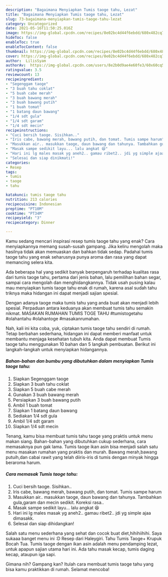 ```yaml
---
description: "Bagaimana Menyiapkan Tumis taoge tahu, Lezat"
title: "Bagaimana Menyiapkan Tumis taoge tahu, Lezat"
slug: 73-bagaimana-menyiapkan-tumis-taoge-tahu-lezat
category: Uncategorized
date: 2021-05-16T11:50:25.016Z
image: https://img-global.cpcdn.com/recipes/8e02bc4d44f6ebdd/680x482cq70/tumis-taoge-tahu-foto-resep-utama.jpg
hideToc: false
enableToc: true
enableTocContent: false
thumbnail: https://img-global.cpcdn.com/recipes/8e02bc4d44f6ebdd/680x482cq70/tumis-taoge-tahu-foto-resep-utama.jpg
cover: https://img-global.cpcdn.com/recipes/8e02bc4d44f6ebdd/680x482cq70/tumis-taoge-tahu-foto-resep-utama.jpg
author:  LilisSyam
authorAv:  https://img-global.cpcdn.com/users/8e2b0d9ae4e60fe3/60x60cq50/avatar.jpg
ratingvalue: 3.5
reviewcount: 13
recipeingredient:
- "Segenggam taoge"
- "3 buah tahu coklat"
- "5 buah cabe merah"
- "3 buah bawang merah"
- "3 buah bawang putih"
- "1 buah tomat"
- "1 batang daun bawang"
- "1/4 sdt gula"
- "1/4 sdt garam"
- "1/4 sdt mecin"
recipeinstructions:
- "Cuci bersih taoge. Sisihkan.."
- "Iris cabe, bawang merah, bawang putih, dan tomat. Tumis sampe harum"
- "Masukkan air.. masukkan taoge, daun bawang dan tahunya. Tambahkan gula,garam dan mecin sedikit. Koreksi rasa.."
- "Masak sampe sedikit layu... lalu angkat 😆"
- "Hari ini lg males masak yg aneh2.. gamau ribet2.. jdi yg simple ajaa dimasakk."
- "Selesai dan siap dinikmati!"
categories:
- Resep
tags:
- tumis
- taoge
- tahu

katakunci: tumis taoge tahu 
nutrition: 213 calories
recipecuisine: Indonesian
preptime: "PT10M"
cooktime: "PT34M"
recipeyield: "3"
recipecategory: Dinner

---
```



Kamu sedang mencari inspirasi resep tumis taoge tahu yang enak? Cara menyiapkannya memang susah-susah gampang. Jika keliru mengolah maka hasilnya tidak akan memuaskan dan bahkan tidak sedap. Padahal tumis taoge tahu yang enak seharusnya punya aroma dan rasa yang dapat memancing selera kita.


Ada beberapa hal yang sedikit banyak berpengaruh terhadap kualitas rasa dari tumis taoge tahu, pertama dari jenis bahan, lalu pemilihan bahan segar, sampai cara mengolah dan menghidangkannya. Tidak usah pusing kalau mau menyiapkan tumis taoge tahu enak di rumah, karena asal sudah tahu triknya maka hidangan ini dapat menjadi sajian spesial.

Dengan adanya taoge maka tumis tahu yang anda buat akan menjadi lebih spesial. Perpaduan antara keduanya akan membuat tumis tahu semakin nikmat. MASAKAN RUMAHAN TUMIS TOGE TAHU #tumistogetahu #olahantahu #olahantoge #masakanrumahan.


Nah, kali ini kita coba, yuk, ciptakan tumis taoge tahu sendiri di rumah. Tetap berbahan sederhana, hidangan ini dapat memberi manfaat untuk membantu menjaga kesehatan tubuh kita. Anda dapat membuat Tumis taoge tahu menggunakan 10 bahan dan 5 langkah pembuatan. Berikut ini langkah-langkah untuk menyiapkan hidangannya.

<!--inarticleads1-->

##### Bahan-bahan dan bumbu yang dibutuhkan dalam menyiapkan Tumis taoge tahu:

1. Siapkan Segenggam taoge
1. Siapkan 3 buah tahu coklat
1. Siapkan 5 buah cabe merah
1. Gunakan 3 buah bawang merah
1. Persiapkan 3 buah bawang putih
1. Ambil 1 buah tomat
1. Siapkan 1 batang daun bawang
1. Sediakan 1/4 sdt gula
1. Ambil 1/4 sdt garam
1. Siapkan 1/4 sdt mecin


Tenang, kamu bisa membuat tumis tahu taoge yang praktis untuk menu makan siang. Bahan-bahan yang dibutuhkan cukup sederhana, cara memasaknya pun gak lama. Tumis taoge ikan asin bisa menjadi salah satu menu masakan rumahan yang praktis dan murah. Bawang merah,bawang putuih,dan cabai rawit yang telah diiris-iris di tumis dengan minyak hingga beraroma harum. 

<!--inarticleads2-->

##### Cara memasak Tumis taoge tahu:

1. Cuci bersih taoge. Sisihkan..
1. Iris cabe, bawang merah, bawang putih, dan tomat. Tumis sampe harum
1. Masukkan air.. masukkan taoge, daun bawang dan tahunya. Tambahkan gula,garam dan mecin sedikit. Koreksi rasa..
1. Masak sampe sedikit layu... lalu angkat 😆
1. Hari ini lg males masak yg aneh2.. gamau ribet2.. jdi yg simple ajaa dimasakk.
1. Selesai dan siap dihidangkan!

Salah satu menu sederhana yang sehat dan cocok buat diet,hihihiihihi. Saya sukaaa banget menu ini :D Resep dari Haleygiri. Tahu Tumis Taoge+ Krupuk Bocah Tua. Tumis taoge dengan ikan asin adalah menu pendamping lezat, untuk apapun sajian utama hari ini. Ada tahu masak kecap, tumis daging kecap, ataupun iga sapi. 

Gimana nih? Gampang kan? Itulah cara membuat tumis taoge tahu yang bisa kamu praktikkan di rumah. Selamat mencoba!
